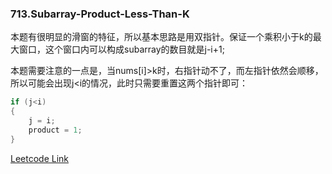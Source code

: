 ### 713.Subarray-Product-Less-Than-K

本题有很明显的滑窗的特征，所以基本思路是用双指针。保证一个乘积小于k的最大窗口，这个窗口内可以构成subarray的数目就是j-i+1;

本题需要注意的一点是，当nums[i]>k时，右指针动不了，而左指针依然会顺移，所以可能会出现j<i的情况，此时只需要重置这两个指针即可：
```cpp
if (j<i)
{
    j = i;
    product = 1;
}
```


[Leetcode Link](https://leetcode.com/problems/subarray-product-less-than-k)
